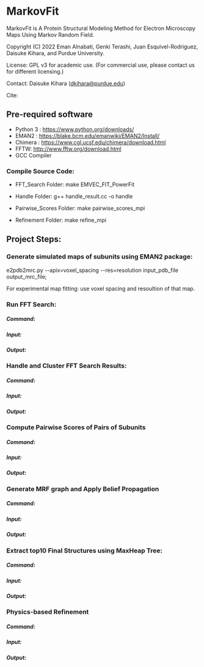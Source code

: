 # MarkovFit
MarkovFit is A Protein Structural Modeling Method for Electron Microscopy Maps Using Markov Random Field.

Copyright (C) 2022 Eman Alnabati, Genki Terashi, Juan Esquivel-Rodriguez, Daisuke Kihara, and Purdue University.

License: GPL v3 for academic use. (For commercial use, please contact us for different licensing.)

Contact: Daisuke Kihara (dkihara@purdue.edu)

Cite:

## Pre-required software
- Python 3 : https://www.python.org/downloads/
- EMAN2 : https://blake.bcm.edu/emanwiki/EMAN2/Install/
- Chimera : https://www.cgl.ucsf.edu/chimera/download.html
- FFTW: http://www.fftw.org/download.html
- GCC Compiler

### Compile Source Code:
- FFT_Search Folder:
make EMVEC_FIT_PowerFit

- Handle Folder:
g++ handle_result.cc -o handle

- Pairwise_Scores Folder:
make pairwise_scores_mpi

- Refinement Folder:
make refine_mpi

## Project Steps:
### Generate simulated maps of subunits using EMAN2 package:
e2pdb2mrc.py --apix=voxel_spacing --res=resolution input_pdb_file output_mrc_file;

For experimental map fitting: use voxel spacing and resoultion of that map. 

### Run FFT Search:
##### Command:
##### Input:
##### Output:

### Handle and Cluster FFT Search Results:
##### Command:
##### Input:
##### Output:

### Compute Pairwise Scores of Pairs of Subunits
##### Command:
##### Input:
##### Output:

### Generate MRF graph and Apply Belief Propagation
##### Command:
##### Input:
##### Output:

### Extract top10 Final Structures using MaxHeap Tree:
##### Command:
##### Input:
##### Output:

### Physics-based Refinement
##### Command:
##### Input:
##### Output:

